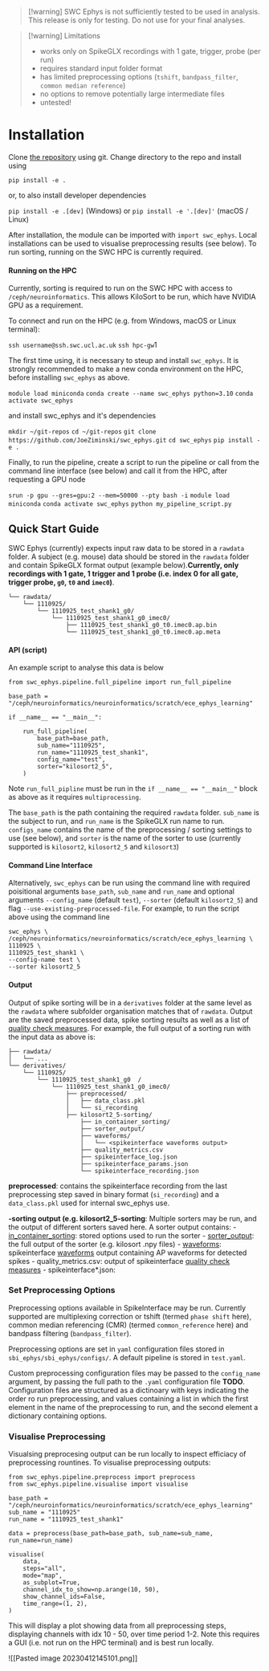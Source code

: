> [!warning] SWC Ephys is not sufficiently tested to be used in analysis. This release is only for testing. Do not use for your final analyses.

> [!warning] Limitations
> - works only on SpikeGLX recordings with 1 gate, trigger, probe (per run)
> - requires standard input folder format
> - has limited preprocessing options (`tshift`, `bandpass_filter`, `common median reference`)
> - no options to remove potentially large intermediate files
> - untested!


# Installation

Clone [the repository]() using git. Change directory to the repo and install using

`pip install -e .`

or, to also install developer dependencies

`pip install -e .[dev]` (Windows)
or
`pip install -e '.[dev]'` (macOS / Linux)

After installation, the module can be imported with `import swc_ephys`. Local installations can be used to visualise preprocessing results (see below). To run sorting, running on the SWC HPC is currently required.

#### Running on the HPC

Currently, sorting is required to run on the SWC HPC with access to `/ceph/neuroinformatics`. This allows KiloSort to be run, which have NVIDIA GPU as a requirement.

To connect and run on the HPC (e.g. from Windows, macOS or Linux terminal):

`ssh username@ssh.swc.ucl.ac.uk`
`ssh hpc-gw`1

The first time using, it is necessary to steup and install `swc_ephys`. It is strongly recommended to make a new conda environment on the HPC, before installing `swc_ephys` as above.

`module load miniconda`
`conda create --name swc_ephys python=3.10`
`conda activate swc_ephys`

and install swc_ephys and it's dependencies

`mkdir ~/git-repos`
`cd ~/git-repos`
`git clone https://github.com/JoeZiminski/swc_ephys.git`
`cd swc_ephys`
`pip install -e .`

Finally, to run the pipeline, create a script to run the pipeline or call from the command line interface (see below) and call it from the HPC, after requesting a GPU node

`srun -p gpu --gres=gpu:2 --mem=50000 --pty bash -i`
`module load miniconda`
`conda activate swc_ephys`
`python my_pipeline_script.py`

## Quick Start Guide

SWC Ephys (currently) expects input raw data to be stored in a `rawdata` folder. A subject (e.g. mouse) data should be stored in the `rawdata` folder and contain SpikeGLX format output (example below).**Currently, only recordings with 1 gate, 1 trigger and 1 probe (i.e. index 0 for all gate, trigger probe, `g0`, `t0` and `imec0`)**.

```
└── rawdata/
    └── 1110925/
        └── 1110925_test_shank1_g0/
            └── 1110925_test_shank1_g0_imec0/
                ├── 1110925_test_shank1_g0_t0.imec0.ap.bin
                └── 1110925_test_shank1_g0_t0.imec0.ap.meta
```


#### API (script)

An example script to analyse this data is below

```
from swc_ephys.pipeline.full_pipeline import run_full_pipeline

base_path = "/ceph/neuroinformatics/neuroinformatics/scratch/ece_ephys_learning"

if __name__ == "__main__":

    run_full_pipeline(
        base_path=base_path,
        sub_name="1110925",
        run_name="1110925_test_shank1",
        config_name="test",
        sorter="kilosort2_5",
    )
```

Note `run_full_pipline` must be run in the `if __name__ == "__main__"` block as above as it requires `multiprocessing`.

The `base_path` is the path containing the required `rawdata` folder. `sub_name` is the subject to run, and `run_name` is the SpikeGLX run name to run. `configs_name` contains the name of the preprocessing / sorting settings to use (see below), and `sorter` is the name of the sorter to use (currently supported is `kilosort2`, `kilosort2_5` and `kilosort3`)

#### Command Line Interface

Alternatively, `swc_ephys` can be run using the command line with required poisitional arguments `base_path`, `sub_name` and `run_name` and optional arguments `--config_name` (default `test`), `--sorter` (default `kilosort2_5`) and flag `--use-existing-preprocessed-file`. For example, to run the script above using the command line

```
swc_ephys \
/ceph/neuroinformatics/neuroinformatics/scratch/ece_ephys_learning \
1110925 \
1110925_test_shank1 \
--config-name test \
--sorter kilosort2_5
```

#### Output

Output of spike sorting will be in a `derivatives` folder at the same level as the `rawdata` where subfolder organisation matches that of `rawdata`. Output are the saved preprocessed data, spike sorting results as well as a list of [quality check measures](https://spikeinterface.readthedocs.io/en/latest/modules/qualitymetrics.html). For example, the full output of a sorting run with the input data as above is:

```
├── rawdata/
│   └── ...
└── derivatives/
    └── 1110925/
        └── 1110925_test_shank1_g0  /
            └── 1110925_test_shank1_g0_imec0/
                ├── preprocessed/
                │   ├── data_class.pkl
                │   └── si_recording
                ├── kilosort2_5-sorting/
                    ├── in_container_sorting/
                    ├── sorter_output/
                    ├── waveforms/
                    │   └── <spikeinterface waveforms output>
                    ├── quality_metrics.csv
                    ├── spikeinterface_log.json
                    ├── spikeinterface_params.json
                    └── spikeinterface_recording.json
```


**preprocessed**: contains the spikeinterface recording from the last preprocessing step saved in binary format (`si_recording`) and a `data_class.pkl`  used for internal swc_ephys use.

**-sorting output (e.g. kilosort2_5-sorting**: Multiple sorters may be run, and the output of different sorters saved here. A sorter output contains:
		- <u>in_container_sorting</u>:  stored options used to run the sorter
		- <u>sorter_output</u>: the full output of the sorter (e.g. kilosort .npy files)
		- <u>waveforms</u>: spikeinterface [waveforms](https://spikeinterface.readthedocs.io/en/latest/modules/core.html#waveformextractor) output containing AP waveforms for detected spikes
		- quality_metrics.csv: output of spikeinterface  [quality check measures](https://spikeinterface.readthedocs.io/en/latest/modules/qualitymetrics.html)
		- spikeinterface*.json:


### Set Preprocessing Options

Preprocessing options available in SpikeInterface may be run. Currently supported are multiplexing correction or tshift (termed  `phase shift` here), common median referencing (CMR) (termed `common_reference` here) and bandpass filtering (`bandpass_filter`).

Preprocessing options are set in `yaml` configuration files stored in `sbi_ephys/sbi_ephys/configs/`.  A default pipeline is stored in `test.yaml`.

Custom preprocessing configuration files may be passed to the `config_name` argument, by passing the full path to the `.yaml` configuration file **TODO**. Configuration files are structured as a dictinoary with keys indicating the order ro run preprocessing, and values containing a list in which the first element in the name of the preprocessing to run, and the second element a dictionary containing options.

### Visualise Preprocessing

Visualsing preprocesing output can be run locally to inspect efficiacy of preprocessing rountines. To visualise preprocessing outputs:

```
from swc_ephys.pipeline.preprocess import preprocess
from swc_ephys.pipeline.visualise import visualise

base_path = "/ceph/neuroinformatics/neuroinformatics/scratch/ece_ephys_learning"
sub_name = "1110925"
run_name = "1110925_test_shank1"

data = preprocess(base_path=base_path, sub_name=sub_name, run_name=run_name)

visualise(
    data,
    steps="all",
    mode="map",
    as_subplot=True,
    channel_idx_to_show=np.arange(10, 50),
    show_channel_ids=False,
    time_range=(1, 2),
)
```

This will display a plot showing data from all preprocessing steps,  displaying channels with idx 10 - 50, over time period 1-2. Note this requires a GUI (i.e. not run on the HPC terminal) and is best run locally.

![[Pasted image 20230412145101.png]]
